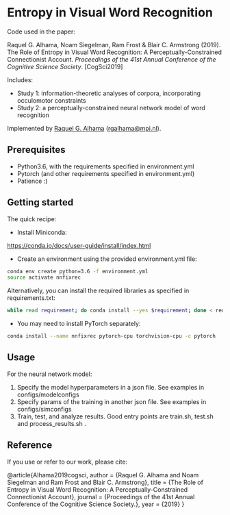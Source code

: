 # Entropy in Visual Word Recognition

Code used in the paper:

Raquel G. Alhama, Noam Siegelman, Ram Frost &amp; Blair C. Armstrong (2019). The Role of Entropy in Visual Word Recognition: A Perceptually-Constrained Connectionist Account. _Proceedings of the 41st Annual Conference of the Cognitive Science Society_. [CogSci2019]

Includes: 
- Study 1: information-theoretic analyses of corpora, incorporating occulomotor constraints 
- Study 2: a perceptually-constrained neural network model of word recognition 

Implemented by [Raquel G. Alhama](https://rgalhama.github.io/) (rgalhama@mpi.nl).


## Prerequisites

* Python3.6, with the requirements specified in environment.yml 
* Pytorch (and other requirements specified in environment.yml)
* Patience :) 

## Getting started
The quick recipe:

* Install Miniconda:

https://conda.io/docs/user-guide/install/index.html

* Create an environment using the provided environment.yml file: 

```bash
conda env create python=3.6 -f environment.yml 
source activate nnfixrec
```

Alternatively, you can install the required libraries as specified in requirements.txt:
```bash
while read requirement; do conda install --yes $requirement; done < requirements.txt
```

* You may need to install PyTorch separately:
```bash
conda install --name nnfixrec pytorch-cpu torchvision-cpu -c pytorch
```


## Usage

For the neural network model:
1. Specify the model hyperparameters in a json file. See examples in configs/modelconfigs
1. Specify params of the training in another json file. See examples in configs/simconfigs
1. Train, test, and analyze results. Good entry points are train.sh, test.sh and process_results.sh . 


## Reference

If you use or refer to our work, please cite:

@article{Alhama2019cogsci,
  author  = {Raquel G. Alhama and Noam Siegelman and Ram Frost and Blair C. Armstrong},
  title   = {The Role of Entropy in Visual Word Recognition: A Perceptually-Constrained Connectionist Account},
  journal = {Proceedings of the 41st Annual Conference of the Cognitive Science Society.},
  year    = {2019}
}
